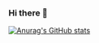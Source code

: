 ### Hi there 👋

[![Anurag's GitHub stats](https://github-readme-stats.vercel.app/api?username=St0up)](https://github.com/anuraghazra/github-readme-stats)

<!--
**St0up/St0up** is a ✨ _special_ ✨ repository because its `README.md` (this file) appears on your GitHub profile.

Here are some ideas to get you started:

- 🔭 I’m currently working on ...
- 🌱 I’m currently learning ...
- 👯 I’m looking to collaborate on ...
- 🤔 I’m looking for help with ...
- 💬 Ask me about ...
- 📫 How to reach me: ...
- 😄 Pronouns: ...
- ⚡ Fun fact: ...
-->
